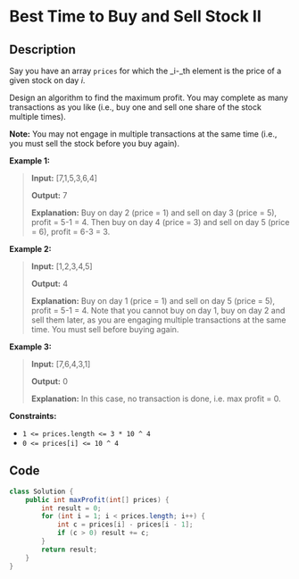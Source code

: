 # Best Time to Buy and Sell Stock II

## Description

Say you have an array `prices` for which the _i-_th element is the price of a given stock on day _i_.

Design an algorithm to find the maximum profit. You may complete as many transactions as you like \(i.e., buy one and sell one share of the stock multiple times\).

**Note:** You may not engage in multiple transactions at the same time \(i.e., you must sell the stock before you buy again\).

**Example 1:**

> **Input:** \[7,1,5,3,6,4\] 
>
> **Output:** 7 
>
> **Explanation:** Buy on day 2 \(price = 1\) and sell on day 3 \(price = 5\), profit = 5-1 = 4. Then buy on day 4 \(price = 3\) and sell on day 5 \(price = 6\), profit = 6-3 = 3.

**Example 2:**

> **Input:** \[1,2,3,4,5\] 
>
> **Output:** 4 
>
> **Explanation:** Buy on day 1 \(price = 1\) and sell on day 5 \(price = 5\), profit = 5-1 = 4. Note that you cannot buy on day 1, buy on day 2 and sell them later, as you are engaging multiple transactions at the same time. You must sell before buying again.

**Example 3:**

> **Input:** \[7,6,4,3,1\] 
>
> **Output:** 0 
>
> **Explanation:** In this case, no transaction is done, i.e. max profit = 0.

**Constraints:**

* `1 <= prices.length <= 3 * 10 ^ 4`
* `0 <= prices[i] <= 10 ^ 4`

## **Code**

```java
class Solution {
    public int maxProfit(int[] prices) {
        int result = 0;
        for (int i = 1; i < prices.length; i++) {
            int c = prices[i] - prices[i - 1];
            if (c > 0) result += c;
        }
        return result;
    }
}
```

